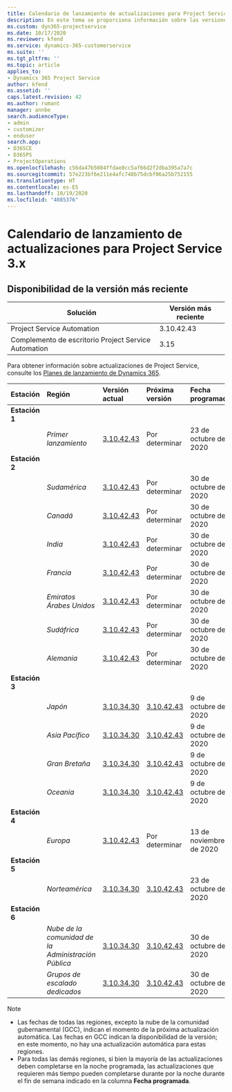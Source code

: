 ```yaml
---
title: Calendario de lanzamiento de actualizaciones para Project Service 3.x
description: En este tema se proporciona información sobre las versiones disponibles y próximas de Dynamics 365 Project Service Automation.
ms.custom: dyn365-projectservice
ms.date: 10/17/2020
ms.reviewer: kfend
ms.service: dynamics-365-customerservice
ms.suite: ''
ms.tgt_pltfrm: ''
ms.topic: article
applies_to:
- Dynamics 365 Project Service
author: kfend
ms.assetid: ''
caps.latest.revision: 42
ms.author: rumant
manager: annbe
search.audienceType:
- admin
- customizer
- enduser
search.app:
- D365CE
- D365PS
- ProjectOperations
ms.openlocfilehash: c56da47b5084ffdae8cc5af66d2f2dba395a7a7c
ms.sourcegitcommit: 57e223bf6e211e4afc748b75dcbf06a25b752155
ms.translationtype: HT
ms.contentlocale: es-ES
ms.lasthandoff: 10/19/2020
ms.locfileid: "4085376"
---
```

# <a name="update-release-schedule-for-project-service-3x"></a>Calendario de lanzamiento de actualizaciones para Project Service 3.x

## <a name="latest-version-availability"></a>Disponibilidad de la versión más reciente

| Solución  | Versión más reciente |
|-------|----|
| Project Service Automation    |  3.10.42.43  |
| Complemento de escritorio Project Service Automation                | 3.15          |

Para obtener información sobre actualizaciones de Project Service, consulte los [Planes de lanzamiento de Dynamics 365](https://docs.microsoft.com/dynamics365/release-plans/). 

| Estación  | Región | Versión actual | Próxima versión |  Fecha programada
| :---   | :---   | :---   | :---   |:---   |         
|<strong>Estación 1</strong> | |  |  | |
| | <i>Primer lanzamiento</i> | [3.10.42.43](whats-new-ur-24.md) | Por determinar | 23 de octubre de 2020
|<strong>Estación 2</strong> | |  |  | |
| | <i>Sudamérica</i> | [3.10.42.43](whats-new-ur-24.md) | Por determinar | 30 de octubre de 2020
| | <i>Canadá</i> | [3.10.42.43](whats-new-ur-24.md) | Por determinar | 30 de octubre de 2020 
| | <i>India</i> | [3.10.42.43](whats-new-ur-24.md) | Por determinar | 30 de octubre de 2020
| | <i>Francia</i> | [3.10.42.43](whats-new-ur-24.md) | Por determinar | 30 de octubre de 2020
| | <i>Emiratos Árabes Unidos</i> | [3.10.42.43](whats-new-ur-24.md) | Por determinar | 30 de octubre de 2020
| | <i>Sudáfrica</i> | [3.10.42.43](whats-new-ur-24.md) | Por determinar | 30 de octubre de 2020
| | <i>Alemania</i> | [3.10.42.43](whats-new-ur-24.md) | Por determinar | 30 de octubre de 2020
|<strong>Estación 3</strong> | |  |  | |
| | <i>Japón</i> |[3.10.34.30](whats-new-ur-23.md) | [3.10.42.43](whats-new-ur-24.md) | 9 de octubre de 2020 
| | <i>Asia Pacífico</i> |[3.10.34.30](whats-new-ur-23.md) | [3.10.42.43](whats-new-ur-24.md) | 9 de octubre de 2020
| | <i>Gran Bretaña</i> |[3.10.34.30](whats-new-ur-23.md) | [3.10.42.43](whats-new-ur-24.md) | 9 de octubre de 2020
| | <i>Oceanía</i> |[3.10.34.30](whats-new-ur-23.md) | [3.10.42.43](whats-new-ur-24.md) | 9 de octubre de 2020
|<strong>Estación 4</strong> | |  |  | |
| | <i>Europa</i> |[3.10.42.43](whats-new-ur-24.md) | Por determinar | 13 de noviembre de 2020
|<strong>Estación 5</strong> | |  |  | |
| | <i>Norteamérica</i> |[3.10.34.30](whats-new-ur-23.md) | [3.10.42.43](whats-new-ur-24.md) | 23 de octubre de 2020
|<strong>Estación 6</strong> | |  |  | |
| | <i>Nube de la comunidad de la Administración Pública</i> |[3.10.34.30](whats-new-ur-23.md) | [3.10.42.43](whats-new-ur-24.md) | 30 de octubre de 2020
| | <i>Grupos de escalado dedicados</i> |[3.10.34.30](whats-new-ur-23.md) | [3.10.42.43](whats-new-ur-24.md) | 30 de octubre de 2020

>[!Note]
> - Las fechas de todas las regiones, excepto la nube de la comunidad gubernamental (GCC), indican el momento de la próxima actualización automática. Las fechas en GCC indican la disponibilidad de la versión; en este momento, no hay una actualización automática para estas regiones.
> - Para todas las demás regiones, si bien la mayoría de las actualizaciones deben completarse en la noche programada, las actualizaciones que requieren más tiempo pueden completarse durante por la noche durante el fin de semana indicado en la columna **Fecha programada**.
